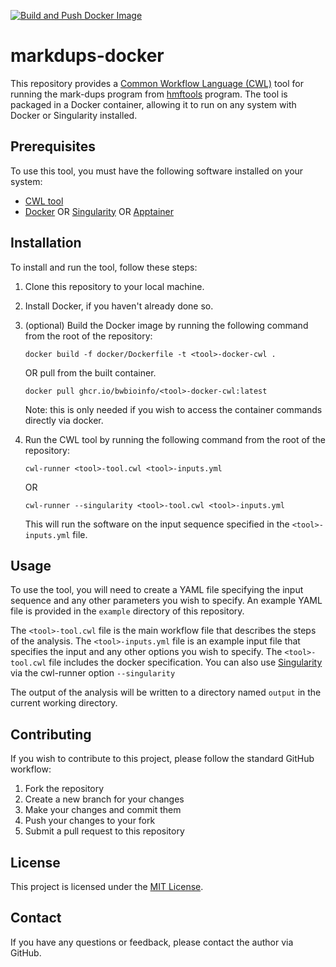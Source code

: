 [![Build and Push Docker Image](https://github.com/bwbioinfo/<tool>-docker-cwl/actions/workflows/build-and-push.yml/badge.svg)](https://github.com/bwbioinfo/<tool>-docker-cwl/actions/workflows/build-and-push.yml)

# markdups-docker

This repository provides a [Common Workflow Language (CWL)](https://www.commonwl.org/) tool for running the mark-dups program from [hmftools](https://github.com/hartwigmedical/hmftools) program. The tool is packaged in a Docker container, allowing it to run on any system with Docker or Singularity installed.

## Prerequisites

To use this tool, you must have the following software installed on your system:

- [CWL tool](https://github.com/common-workflow-language/cwltool)
- [Docker](https://www.docker.com/) OR [Singularity](https://sylabs.io/singularity/) OR [Apptainer](https://apptainer.org/)

## Installation

To install and run the tool, follow these steps:

1. Clone this repository to your local machine.
2. Install Docker, if you haven't already done so.
3. (optional) Build the Docker image by running the following command from the root of the repository:

    ```
    docker build -f docker/Dockerfile -t <tool>-docker-cwl .
    ```
    OR pull from the built container.
    ```
    docker pull ghcr.io/bwbioinfo/<tool>-docker-cwl:latest
    ```
   Note: this is only needed if you wish to access the container commands directly via docker.
4. Run the CWL tool by running the following command from the root of the repository:

    ```
    cwl-runner <tool>-tool.cwl <tool>-inputs.yml
    ```
    OR
    ```
    cwl-runner --singularity <tool>-tool.cwl <tool>-inputs.yml
    ```

   This will run the <tool> software on the input sequence specified in the `<tool>-inputs.yml` file.

## Usage

To use the tool, you will need to create a YAML file specifying the input sequence and any other parameters you wish to specify. An example YAML file is provided in the `example` directory of this repository.

The `<tool>-tool.cwl` file is the main workflow file that describes the steps of the <tool> analysis. The `<tool>-inputs.yml` file is an example input file that specifies the input and any other options you wish to specify. The `<tool>-tool.cwl` file includes the docker specification. You can also use [Singularity](https://sylabs.io/singularity/) via the cwl-runner option `--singularity` 

The output of the analysis will be written to a directory named `output` in the current working directory.

## Contributing

If you wish to contribute to this project, please follow the standard GitHub workflow:

1. Fork the repository
2. Create a new branch for your changes
3. Make your changes and commit them
4. Push your changes to your fork
5. Submit a pull request to this repository

## License

This project is licensed under the [MIT License](https://github.com/bwbioinfo/tool-docker-cwl/blob/main/LICENSE).

## Contact

If you have any questions or feedback, please contact the author via GitHub.
